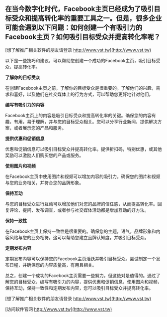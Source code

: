 ## **在当今数字化时代，Facebook主页已经成为了吸引目标受众和提高转化率的重要工具之一。但是，很多企业可能会遇到以下问题：如何创建一个有吸引力的Facebook主页？如何吸引目标受众并提高转化率呢？**

[想了解推广相关软件的朋友请登录 http://www.vst.tw](http://www.vst.tw)

以下是一些技巧和建议，可以帮助您创建一个成功的Facebook主页，吸引目标受众，提高转化率。

**了解你的目标受众**

在创建Facebook主页之前，了解你的目标受众是很重要的。了解他们的兴趣，需求和喜好，以及他们在社交媒体上的行为方式，可以帮助您更好地针对他们。

**编写有吸引力的内容**

Facebook主页上的内容是吸引目标受众和提高转化率的关键。确保您的内容有趣，有用，易于理解，并与您的目标受众相关。您可以分享行业新闻，提供解决方案，或者展示您的产品和服务。

**提供优惠和促销信息**

优惠和促销信息可以吸引目标受众并提高转化率。提供折扣码，特别优惠，或其他奖励可以激励人们购买您的产品或服务。

**使用图片和视频**

在Facebook主页中使用图片和视频可以增加内容的吸引力。确保您的图片和视频与您的业务相关，并符合您的品牌形象。

**保持互动**

与您的目标受众进行互动可以增加他们对您的品牌的信任感，从而提高转化率。回复评论，提问，发布调查，或者参与社交媒体活动都是增加互动的好方法。

**保持一致性**

在Facebook主页上保持一致性是很重要的。确保您的主题，语气，品牌形象和内容风格与您的业务相符。这可以帮助您建立品牌认知度，并吸引目标受众。

**定期发布内容**

定期发布内容可以保持您的Facebook主页活跃并吸引目标受众。尝试制定一个发布日程，并确保您的内容质量高，有用且相关。

总之，创建一个成功的Facebook主页需要一些努力，但这绝对是值得的。通过了解您的目标受众，编写有吸引力的内容，提供优惠和促销信息，使用图片和视频，保持互动，保持一致性和定期发布内容，您可以吸引目标受众并提高转化率。

[想了解推广相关软件的朋友请登录 http://www.vst.tw](http://www.vst.tw)


[访问软件官网 http://www.vst.tw](http://www.vst.tw)
